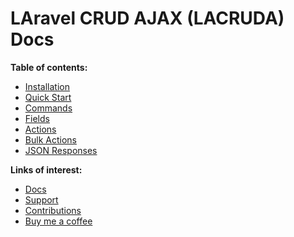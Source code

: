 # **LA**ravel **CRUD** **A**JAX (LACRUDA) Docs

**Table of contents:**

- [Installation](installation.md)
- [Quick Start](quick-start.md)
- [Commands](commands.md)
- [Fields](fields.md)
- [Actions](actions.md)
- [Bulk Actions](bulk-actions.md)
- [JSON Responses](json-responses.md)

**Links of interest:**

- [Docs](https://github.com/realsoft/lacruda/blob/master/docs/readme.md)
- [Support](https://github.com/realsoft/lacruda/issues)
- [Contributions](https://github.com/realsoft/lacruda/pulls)
- [Buy me a coffee](https://ko-fi.com/realsoft)
